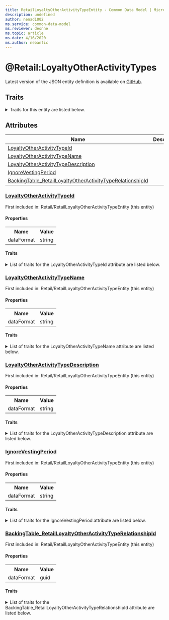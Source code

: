 ```yaml
---
title: RetailLoyaltyOtherActivityTypeEntity - Common Data Model | Microsoft Docs
description: undefined
author: nenad1002
ms.service: common-data-model
ms.reviewer: deonhe
ms.topic: article
ms.date: 4/16/2020
ms.author: nebanfic
---
```


# @Retail:LoyaltyOtherActivityTypes

  
 Latest version of the JSON entity definition is available on <a href="https://github.com/Microsoft/CDM/tree/master/schemaDocuments/core/erp/Entities/Commerce/Retail/RetailLoyaltyOtherActivityTypeEntity.cdm.json" target="_blank">GitHub</a>.  

## Traits

<details>
<summary>Traits for this entity are listed below.  
</summary>

**is.CDM.entityVersion**  
  <table><tr><th>Parameter</th><th>Value</th><th>Data type</th><th>Explanation</th></tr><tr><td>versionNumber</td><td>"1.0.0"</td><td>string</td><td>semantic version number of the entity</td></tr></table>

**is.Application.releaseVersion**  
  <table><tr><th>Parameter</th><th>Value</th><th>Data type</th><th>Explanation</th></tr><tr><td>releaseVersion</td><td>"10.0.13.0"</td><td>string</td><td>semantic version number of the application introducing this entity</td></tr></table>

**is.localized.displayedAs**  
  Holds the list of language specific display text for an object.  <table><tr><th>Parameter</th><th>Value</th><th>Data type</th><th>Explanation</th></tr><tr><td>localizedDisplayText</td><td><table><tr><th>languageTag</th><th>displayText</th></tr><tr><td>en</td><td>@Retail:LoyaltyOtherActivityTypes</td></tr></table></td><td>entity</td><td>a reference to the constant entity holding the list of localized text</td></tr></table>

</details>

## Attributes

|Name|Description|First Included in Instance|
|---|---|---|
|[LoyaltyOtherActivityTypeId](#LoyaltyOtherActivityTypeId)||<a href="RetailLoyaltyOtherActivityTypeEntity.md" target="_blank">Retail/RetailLoyaltyOtherActivityTypeEntity</a>|
|[LoyaltyOtherActivityTypeName](#LoyaltyOtherActivityTypeName)||<a href="RetailLoyaltyOtherActivityTypeEntity.md" target="_blank">Retail/RetailLoyaltyOtherActivityTypeEntity</a>|
|[LoyaltyOtherActivityTypeDescription](#LoyaltyOtherActivityTypeDescription)||<a href="RetailLoyaltyOtherActivityTypeEntity.md" target="_blank">Retail/RetailLoyaltyOtherActivityTypeEntity</a>|
|[IgnoreVestingPeriod](#IgnoreVestingPeriod)||<a href="RetailLoyaltyOtherActivityTypeEntity.md" target="_blank">Retail/RetailLoyaltyOtherActivityTypeEntity</a>|
|[BackingTable_RetailLoyaltyOtherActivityTypeRelationshipId](#BackingTable_RetailLoyaltyOtherActivityTypeRelationshipId)||<a href="RetailLoyaltyOtherActivityTypeEntity.md" target="_blank">Retail/RetailLoyaltyOtherActivityTypeEntity</a>|

### <a href=#LoyaltyOtherActivityTypeId name="LoyaltyOtherActivityTypeId">LoyaltyOtherActivityTypeId</a>

First included in: Retail/RetailLoyaltyOtherActivityTypeEntity (this entity)  

#### Properties

<table><tr><th>Name</th><th>Value</th></tr><tr><td>dataFormat</td><td>string</td></tr></table>

#### Traits

<details>
<summary>List of traits for the LoyaltyOtherActivityTypeId attribute are listed below.</summary>

**is.dataFormat.character**  
**is.dataFormat.big**  
**is.dataFormat.array**  
**is.dataFormat.character**  
**is.dataFormat.array**  
</details>

### <a href=#LoyaltyOtherActivityTypeName name="LoyaltyOtherActivityTypeName">LoyaltyOtherActivityTypeName</a>

First included in: Retail/RetailLoyaltyOtherActivityTypeEntity (this entity)  

#### Properties

<table><tr><th>Name</th><th>Value</th></tr><tr><td>dataFormat</td><td>string</td></tr></table>

#### Traits

<details>
<summary>List of traits for the LoyaltyOtherActivityTypeName attribute are listed below.</summary>

**is.dataFormat.character**  
**is.dataFormat.big**  
**is.dataFormat.array**  
**is.dataFormat.character**  
**is.dataFormat.array**  
</details>

### <a href=#LoyaltyOtherActivityTypeDescription name="LoyaltyOtherActivityTypeDescription">LoyaltyOtherActivityTypeDescription</a>

First included in: Retail/RetailLoyaltyOtherActivityTypeEntity (this entity)  

#### Properties

<table><tr><th>Name</th><th>Value</th></tr><tr><td>dataFormat</td><td>string</td></tr></table>

#### Traits

<details>
<summary>List of traits for the LoyaltyOtherActivityTypeDescription attribute are listed below.</summary>

**is.dataFormat.character**  
**is.dataFormat.big**  
**is.dataFormat.array**  
**is.dataFormat.character**  
**is.dataFormat.array**  
</details>

### <a href=#IgnoreVestingPeriod name="IgnoreVestingPeriod">IgnoreVestingPeriod</a>

First included in: Retail/RetailLoyaltyOtherActivityTypeEntity (this entity)  

#### Properties

<table><tr><th>Name</th><th>Value</th></tr><tr><td>dataFormat</td><td>string</td></tr></table>

#### Traits

<details>
<summary>List of traits for the IgnoreVestingPeriod attribute are listed below.</summary>

**is.dataFormat.character**  
**is.dataFormat.big**  
**is.dataFormat.array**  
**is.dataFormat.character**  
**is.dataFormat.array**  
</details>

### <a href=#BackingTable_RetailLoyaltyOtherActivityTypeRelationshipId name="BackingTable_RetailLoyaltyOtherActivityTypeRelationshipId">BackingTable_RetailLoyaltyOtherActivityTypeRelationshipId</a>

First included in: Retail/RetailLoyaltyOtherActivityTypeEntity (this entity)  

#### Properties

<table><tr><th>Name</th><th>Value</th></tr><tr><td>dataFormat</td><td>guid</td></tr></table>

#### Traits

<details>
<summary>List of traits for the BackingTable_RetailLoyaltyOtherActivityTypeRelationshipId attribute are listed below.</summary>

**is.dataFormat.character**  
**is.dataFormat.big**  
**is.dataFormat.array**  
**is.dataFormat.guid**  
**means.identity.entityId**  
**is.linkedEntity.identifier**  
Marks the attribute(s) that hold foreign key references to a linked (used as an attribute) entity. This attribute is added to the resolved entity to enumerate the referenced entities.  <table><tr><th>Parameter</th><th>Value</th><th>Data type</th><th>Explanation</th></tr><tr><td>entityReferences</td><td>empty table</td><td>entity</td><td>a reference to the constant entity holding the list of entity references</td></tr></table>

**is.dataFormat.guid**  
**is.dataFormat.character**  
**is.dataFormat.array**  
</details>
